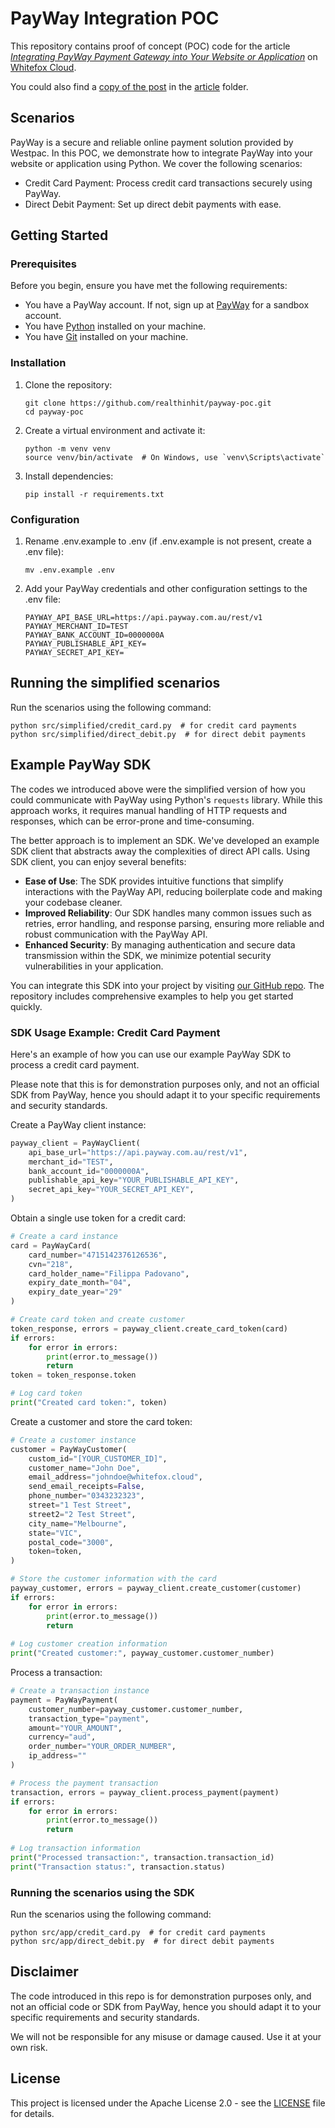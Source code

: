 # PayWay Integration POC

This repository contains proof of concept (POC) code for the article [*Integrating PayWay Payment Gateway into Your Website or Application*](https://www.whitefox.cloud/articles/integrating-payway-payment-gateway-into-your-website-or-application/) on [Whitefox Cloud](https://www.whitefox.cloud/). 

You could also find a [copy of the post](./article/README.md) in the [article](./article) folder.

## Scenarios

PayWay is a secure and reliable online payment solution provided by Westpac. In this POC, we demonstrate how to integrate PayWay into your website or application using Python. We cover the following scenarios:

- Credit Card Payment: Process credit card transactions securely using PayWay.
- Direct Debit Payment: Set up direct debit payments with ease.

## Getting Started

### Prerequisites
Before you begin, ensure you have met the following requirements:

- You have a PayWay account. If not, sign up at [PayWay](https://www.payway.com.au/sign-in) for a sandbox account.
- You have [Python](https://www.python.org/downloads/) installed on your machine.
- You have [Git](https://git-scm.com/book/en/v2/Getting-Started-Installing-Git) installed on your machine.

### Installation

1. Clone the repository:
   ```
   git clone https://github.com/realthinhit/payway-poc.git
   cd payway-poc
   ```
   
2. Create a virtual environment and activate it:
    ```
    python -m venv venv
    source venv/bin/activate  # On Windows, use `venv\Scripts\activate`
    ```
   
3. Install dependencies:
   ```
   pip install -r requirements.txt
   ```

### Configuration

1. Rename .env.example to .env (if .env.example is not present, create a .env file):
   ```
   mv .env.example .env
   ```

2. Add your PayWay credentials and other configuration settings to the .env file:
   ```
   PAYWAY_API_BASE_URL=https://api.payway.com.au/rest/v1
   PAYWAY_MERCHANT_ID=TEST
   PAYWAY_BANK_ACCOUNT_ID=0000000A
   PAYWAY_PUBLISHABLE_API_KEY=
   PAYWAY_SECRET_API_KEY=
   ```

## Running the simplified scenarios

Run the scenarios using the following command:

```
python src/simplified/credit_card.py  # for credit card payments
python src/simplified/direct_debit.py  # for direct debit payments
```

## Example PayWay SDK

The codes we introduced above were the simplified version of how you could communicate with PayWay using Python's `requests` library. While this approach works, it requires manual handling of HTTP requests and responses, which can be error-prone and time-consuming.

The better approach is to implement an SDK. We've developed an example SDK client that abstracts away the complexities of direct API calls. Using SDK client, you can enjoy several benefits:
- **Ease of Use**: The SDK provides intuitive functions that simplify interactions with the PayWay API, reducing boilerplate code and making your codebase cleaner.
- **Improved Reliability**: Our SDK handles many common issues such as retries, error handling, and response parsing, ensuring more reliable and robust communication with the PayWay API.
- **Enhanced Security**: By managing authentication and secure data transmission within the SDK, we minimize potential security vulnerabilities in your application.

You can integrate this SDK into your project by visiting [our GitHub repo](https://github.com/whitefoxcloud/payway-poc/tree/main/src/payway). The repository includes comprehensive examples to help you get started quickly.


### SDK Usage Example: Credit Card Payment

Here's an example of how you can use our example PayWay SDK to process a credit card payment. 

Please note that this is for demonstration purposes only, and not an official SDK from PayWay, hence you should adapt it to your specific requirements and security standards.

Create a PayWay client instance:
```python
payway_client = PayWayClient(
    api_base_url="https://api.payway.com.au/rest/v1",
    merchant_id="TEST",
    bank_account_id="0000000A",
    publishable_api_key="YOUR_PUBLISHABLE_API_KEY",
    secret_api_key="YOUR_SECRET_API_KEY",
)
```

Obtain a single use token for a credit card:
```python
# Create a card instance
card = PayWayCard(
    card_number="4715142376126536",
    cvn="218",
    card_holder_name="Filippa Padovano",
    expiry_date_month="04",
    expiry_date_year="29"
)

# Create card token and create customer
token_response, errors = payway_client.create_card_token(card)
if errors:
    for error in errors:
        print(error.to_message())
        return
token = token_response.token

# Log card token
print("Created card token:", token)
```

Create a customer and store the card token:
```python
# Create a customer instance
customer = PayWayCustomer(
    custom_id="[YOUR_CUSTOMER_ID]",
    customer_name="John Doe",
    email_address="johndoe@whitefox.cloud",
    send_email_receipts=False,
    phone_number="0343232323",
    street="1 Test Street",
    street2="2 Test Street",
    city_name="Melbourne",
    state="VIC",
    postal_code="3000",
    token=token,
)

# Store the customer information with the card
payway_customer, errors = payway_client.create_customer(customer)
if errors:
    for error in errors:
        print(error.to_message())
        return
    
# Log customer creation information
print("Created customer:", payway_customer.customer_number)
```

Process a transaction:
```python
# Create a transaction instance
payment = PayWayPayment(
    customer_number=payway_customer.customer_number,
    transaction_type="payment",
    amount="YOUR_AMOUNT",
    currency="aud",
    order_number="YOUR_ORDER_NUMBER",
    ip_address=""
)

# Process the payment transaction
transaction, errors = payway_client.process_payment(payment)
if errors:
    for error in errors:
        print(error.to_message())
        return
    
# Log transaction information
print("Processed transaction:", transaction.transaction_id)
print("Transaction status:", transaction.status)
```

### Running the scenarios using the SDK

Run the scenarios using the following command:

```
python src/app/credit_card.py  # for credit card payments
python src/app/direct_debit.py  # for direct debit payments
```

## Disclaimer

The code introduced in this repo is for demonstration purposes only, and not an official code or SDK from PayWay, hence you should adapt it to your specific requirements and security standards.

We will not be responsible for any misuse or damage caused. Use it at your own risk.

## License

This project is licensed under the Apache License 2.0 - see the [LICENSE](LICENSE) file for details.
